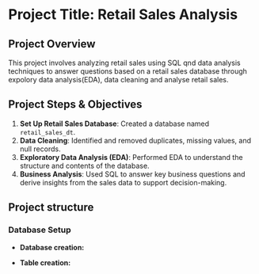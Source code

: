 # Project Title: Retail Sales Analysis

## Project Overview

This project involves analyzing retail sales using SQL qnd data analysis techniques to answer questions based on a retail sales database through expolory data analysis(EDA), data cleaning and analyse retail sales.


## Project Steps & Objectives

1. **Set Up Retail Sales Database**: Created a database named `retail_sales_dt`.
2. **Data Cleaning**: Identified and removed duplicates, missing values, and null records.
3. **Exploratory Data Analysis (EDA)**: Performed EDA to understand the structure and contents of the database.
4. **Business Analysis**: Used SQL to answer key business questions and derive insights from the sales data to support decision-making.

## Project structure

### Database Setup

- **Database creation:**

- **Table creation:**
